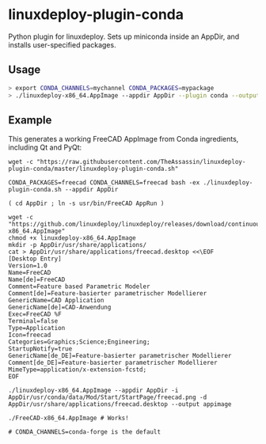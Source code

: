 # linuxdeploy-plugin-conda

Python plugin for linuxdeploy. Sets up miniconda inside an AppDir, and installs user-specified packages.


## Usage

```bash
> export CONDA_CHANNELS=mychannel CONDA_PACKAGES=mypackage
> ./linuxdeploy-x86_64.AppImage --appdir AppDir --plugin conda --output appimage --icon mypackage.png --desktop-file mypackage.desktop
```

## Example

This generates a working FreeCAD AppImage from Conda ingredients, including Qt and PyQt:

```
wget -c "https://raw.githubusercontent.com/TheAssassin/linuxdeploy-plugin-conda/master/linuxdeploy-plugin-conda.sh"

CONDA_PACKAGES=freecad CONDA_CHANNELS=freecad bash -ex ./linuxdeploy-plugin-conda.sh --appdir AppDir

( cd AppDir ; ln -s usr/bin/FreeCAD AppRun )

wget -c "https://github.com/linuxdeploy/linuxdeploy/releases/download/continuous/linuxdeploy-x86_64.AppImage"
chmod +x linuxdeploy-x86_64.AppImage
mkdir -p AppDir/usr/share/applications/
cat > AppDir/usr/share/applications/freecad.desktop <<\EOF
[Desktop Entry]
Version=1.0
Name=FreeCAD
Name[de]=FreeCAD
Comment=Feature based Parametric Modeler
Comment[de]=Feature-basierter parametrischer Modellierer
GenericName=CAD Application
GenericName[de]=CAD-Anwendung
Exec=FreeCAD %F
Terminal=false
Type=Application
Icon=freecad
Categories=Graphics;Science;Engineering;
StartupNotify=true
GenericName[de_DE]=Feature-basierter parametrischer Modellierer
Comment[de_DE]=Feature-basierter parametrischer Modellierer
MimeType=application/x-extension-fcstd;
EOF

./linuxdeploy-x86_64.AppImage --appdir AppDir -i AppDir/usr/conda/data/Mod/Start/StartPage/freecad.png -d AppDir/usr/share/applications/freecad.desktop --output appimage

./FreeCAD-x86_64.AppImage # Works!

# CONDA_CHANNELS=conda-forge is the default
```
